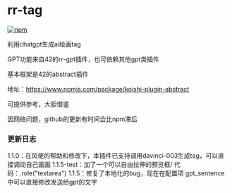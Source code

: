 # rr-tag

[![npm](https://img.shields.io/npm/v/koishi-plugin-rr-tag?style=flat-square)](https://www.npmjs.com/package/koishi-plugin-rr-tag)

利用chatgpt生成ai绘画tag

GPT功能来自42的rr-gpt插件，也可依赖其他gpt类插件

基本框架是42的abstract插件

地址：https://www.npmjs.com/package/koishi-plugin-abstract



可提供参考，大胆借鉴
  
因网络问题，github的更新有时间会比npm滞后

### 更新日志
1.1.0：在风佬的帮助和修改下，本插件已支持调用davinci-003生成tag，可以直接调动自己画画
1.1.5-test：加了一个可以自由拉伸的预览框/ 代码：.role("textarea")
1.1.5：修复了本地化的bug，现在在配置项 gpt_sentence中可以直接修改发送给gpt的文字
